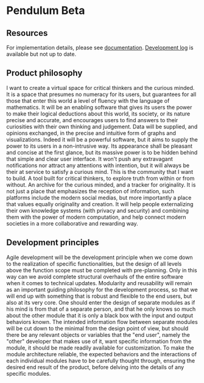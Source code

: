 # Pendulum Beta
## Resources
For implementation details, please see [documentation](https://github.com/YuelongLi/Pendulum-beta/blob/main/doc/DOCUMENTATION.md). [Development log](https://github.com/YuelongLi/Pendulum-beta/blob/main/Devlog.md) is available but not up to date.
## Product philosophy
I want to create a virtual space for critical thinkers and the curious minded. It is a space that presumes no numeracy for its users, but guarantees for all those that enter this world a level of fluency with the language of mathematics. It will be an enabling software that gives its users the power to make their logical deductions about this world, its society, or its nature precise and accurate, and encourages users to find answers to their curiosities with their own thinking and judgement. Data will be supplied, and opinions exchanged, in the precise and intuitive form of graphs and visualizations. Indeed it will be a powerful software, but it aims to supply the power to its users in a non-intrusive way. Its appearance shall be pleasant and concise at the first glance, but its massive power is to be hidden behind that simple and clear user interface. It won't push any extravagant notifications nor attract any attentions with intention, but it will always be their at service to satisfy a curious mind. This is the community that I want to build. A tool built for critical thinkers, to explore truth from within or from without. An archive for the curious minded, and a tracker for originality. It is not just a place that emphasizes the reception of information, such platforms include the modern social medias, but more importantly a place that values equally originality and creation. It will help people externalizing their own knowledge systems (with privacy and security) and combining them with the power of modern computation, and help connect modern societies in a more collaborative and rewarding way.
## Development principles
Agile development will be the development principle when we come down to the realization of specific functionalities, but the design of all levels above the function scope must be completed with pre-planning. Only in this way can we avoid complete structural overhauls of the entire software when it comes to technical updates. Modularity and reusability will remain as an important guiding philosophy for the development process, so that we will end up with something that is robust and flexible to the end users, but also at its very core. One should enter the design of separate modules as if his mind is from that of a separate person, and that he only knows so much about the other module that it is only a black box with the input and output behaviors known. The intended information flow between separate modules will be cut down to the minimal from the design point of view, but should there be any relevant objects or variables that the "end user", namely the "other" developer that makes use of it, want specific information from the module, it should be made readily available for customization. To make the module architecture reliable, the expected behaviors and the interactions of each individual modules have to be carefully thought through, ensuring the desired end result of the product, before delving into the details of any specific modules.
